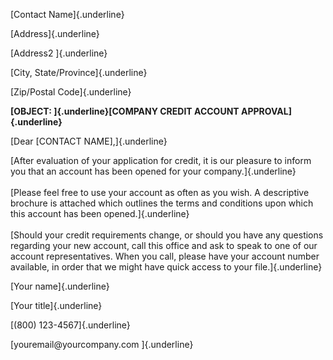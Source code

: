 [Contact Name]{.underline}

[Address]{.underline}

[Address2 ]{.underline}

[City, State/Province]{.underline}

[Zip/Postal Code]{.underline}

**[OBJECT: ]{.underline}[COMPANY CREDIT ACCOUNT APPROVAL]{.underline}**

[Dear \[CONTACT NAME\],]{.underline}

[After evaluation of your application for credit, it is our pleasure to
inform you that an account has been opened for your
company.]{.underline}\
\
[Please feel free to use your account as often as you wish. A
descriptive brochure is attached which outlines the terms and conditions
upon which this account has been opened.]{.underline}\
\
[Should your credit requirements change, or should you have any
questions regarding your new account, call this office and ask to speak
to one of our account representatives. When you call, please have your
account number available, in order that we might have quick access to
your file.]{.underline}

[Your name]{.underline}

[Your title]{.underline}

[(800) 123-4567]{.underline}

[youremail\@yourcompany.com ]{.underline}
